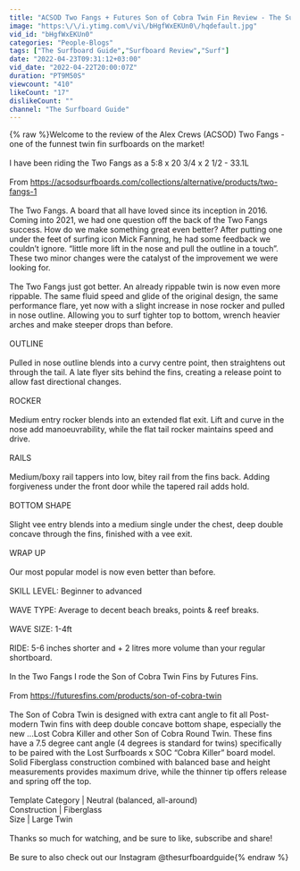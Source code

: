 ```yaml
---
title: "ACSOD Two Fangs + Futures Son of Cobra Twin Fin Review - The Surfboard Guide"
image: "https:\/\/i.ytimg.com\/vi\/bHgfWxEKUn0\/hqdefault.jpg"
vid_id: "bHgfWxEKUn0"
categories: "People-Blogs"
tags: ["The Surfboard Guide","Surfboard Review","Surf"]
date: "2022-04-23T09:31:12+03:00"
vid_date: "2022-04-22T20:00:07Z"
duration: "PT9M50S"
viewcount: "410"
likeCount: "17"
dislikeCount: ""
channel: "The Surfboard Guide"
---
```

{% raw %}Welcome to the review of the Alex Crews (ACSOD) Two Fangs - one of the funnest twin fin surfboards on the market!<br /><br />I have been riding the Two Fangs as a 5:8 x 20 3/4 x 2 1/2 - 33.1L<br /><br />From <a rel="nofollow" target="blank" href="https://acsodsurfboards.com/collections/alternative/products/two-fangs-1">https://acsodsurfboards.com/collections/alternative/products/two-fangs-1</a><br /><br />The Two Fangs. A board that all have loved since its inception in 2016. Coming into 2021, we had one question off the back of the Two Fangs success. How do we make something great even better? After putting one under the feet of surfing icon Mick Fanning, he had some feedback we couldn’t ignore. “little more lift in the nose and pull the outline in a touch”. These two minor changes were the catalyst of the improvement we were looking for.<br /><br />The Two Fangs just got better. An already rippable twin is now even more rippable. The same fluid speed and glide of the original design, the same performance flare, yet now with a slight increase in nose rocker and pulled in nose outline. Allowing you to surf tighter top to bottom, wrench heavier arches and make steeper drops than before.<br /><br />OUTLINE<br /><br />Pulled in nose outline blends into a curvy centre point, then straightens out through the tail. A late flyer sits behind the fins, creating a release point to allow fast directional changes.<br /><br />ROCKER<br /><br />Medium entry rocker blends into an extended flat exit. Lift and curve in the nose add manoeuvrability, while the flat tail rocker maintains speed and drive.<br /><br />RAILS<br /><br />Medium/boxy rail tappers into low, bitey rail from the fins back. Adding forgiveness under the front door while the tapered rail adds hold.<br /><br />BOTTOM SHAPE<br /><br />Slight vee entry blends into a medium single under the chest, deep double concave through the fins, finished with a vee exit.<br /><br />WRAP UP<br /><br />Our most popular model is now even better than before.<br /><br />SKILL LEVEL: Beginner to advanced<br /><br />WAVE TYPE: Average to decent beach breaks, points &amp; reef breaks.<br /><br />WAVE SIZE: 1-4ft<br /><br />RIDE: 5-6 inches shorter and + 2 litres more volume than your regular shortboard.<br /><br />In the Two Fangs I rode the Son of Cobra Twin Fins by Futures Fins.<br /><br />From <a rel="nofollow" target="blank" href="https://futuresfins.com/products/son-of-cobra-twin">https://futuresfins.com/products/son-of-cobra-twin</a><br /><br />The Son of Cobra Twin is designed with extra cant angle to fit all Post-modern Twin fins with deep double concave bottom shape, especially the new ...Lost Cobra Killer and other Son of Cobra Round Twin. These fins have a 7.5 degree cant angle (4 degrees is standard for twins) specifically to be paired with the Lost Surfboards x SOC “Cobra Killer” board model.  Solid Fiberglass construction combined with balanced base and height measurements provides maximum drive, while the thinner tip offers release and spring off the top.<br /><br />Template Category | Neutral (balanced, all-around)<br />Construction | Fiberglass<br />Size | Large Twin<br /><br />Thanks so much for watching, and be sure to like, subscribe and share!<br /><br />Be sure to also check out our Instagram @thesurfboardguide{% endraw %}
